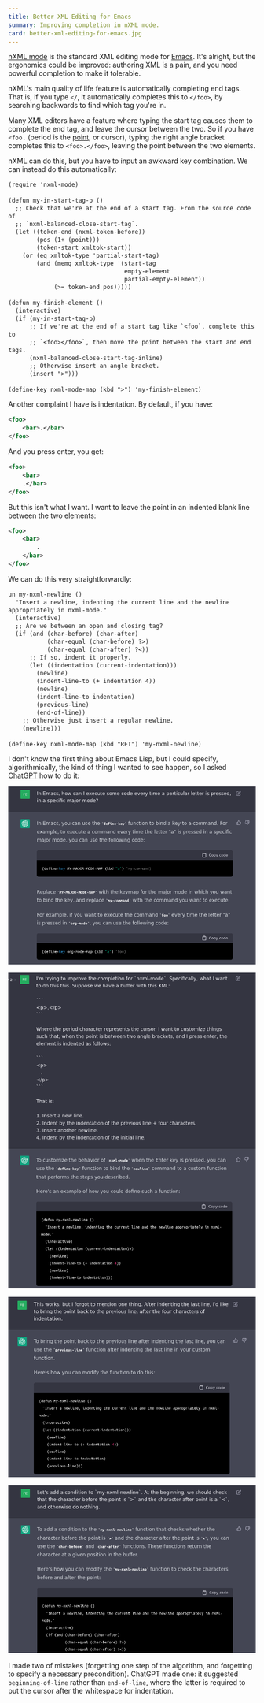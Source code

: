 ```yaml
---
title: Better XML Editing for Emacs
summary: Improving completion in nXML mode.
card: better-xml-editing-for-emacs.jpg
---
```


[nXML mode][nxml] is the standard XML editing mode for [Emacs][emacs]. It's
alright, but the ergonomics could be improved: authoring XML is a pain, and you
need powerful completion to make it tolerable.

[nxml]: https://www.gnu.org/software/emacs/manual/html_node/nxml-mode/Introduction.html
[emacs]: https://www.gnu.org/software/emacs/

nXML's main quality of life feature is automatically completing end tags. That
is, if you type `</`, it automatically completes this to `</foo>`, by searching
backwards to find which tag you're in.

Many XML editors have a feature where typing the start tag causes them to
complete the end tag, and leave the cursor between the two. So if you have
`<foo.`  (period is the [point][pt], or cursor), typing the right angle bracket
completes this to `<foo>.</foo>`, leaving the point between the two elements.

[pt]: https://www.gnu.org/software/emacs/manual/html_node/elisp/Point.html

nXML can do this, but you have to input an awkward key combination. We can
instead do this automatically:

```elisp
(require 'nxml-mode)

(defun my-in-start-tag-p ()
  ;; Check that we're at the end of a start tag. From the source code of
  ;; `nxml-balanced-close-start-tag`.
  (let ((token-end (nxml-token-before))
	    (pos (1+ (point)))
	    (token-start xmltok-start))
    (or (eq xmltok-type 'partial-start-tag)
		(and (memq xmltok-type '(start-tag
					             empty-element
					             partial-empty-element))
		     (>= token-end pos)))))

(defun my-finish-element ()
  (interactive)
  (if (my-in-start-tag-p)
      ;; If we're at the end of a start tag like `<foo`, complete this to
      ;; `<foo></foo>`, then move the point between the start and end tags.
      (nxml-balanced-close-start-tag-inline)
      ;; Otherwise insert an angle bracket.
      (insert ">")))

(define-key nxml-mode-map (kbd ">") 'my-finish-element)
```

Another complaint I have is indentation. By default, if you have:

```xml
<foo>
    <bar>.</bar>
</foo>
```

And you press enter, you get:

```xml
<foo>
    <bar>
    .</bar>
</foo>
```

But this isn't what I want. I want to leave the point in an indented blank line between the two elements:

```xml
<foo>
    <bar>
        .
    </bar>
</foo>
```

We can do this very straightforwardly:

```elisp
un my-nxml-newline ()
  "Insert a newline, indenting the current line and the newline appropriately in nxml-mode."
  (interactive)
  ;; Are we between an open and closing tag?
  (if (and (char-before) (char-after)
           (char-equal (char-before) ?>)
           (char-equal (char-after) ?<))
      ;; If so, indent it properly.
      (let ((indentation (current-indentation)))
        (newline)
        (indent-line-to (+ indentation 4))
        (newline)
        (indent-line-to indentation)
        (previous-line)
        (end-of-line))
    ;; Otherwise just insert a regular newline.
    (newline)))

(define-key nxml-mode-map (kbd "RET") 'my-nxml-newline)
```

I don't know the first thing about Emacs Lisp, but I could specify,
algorithmically, the kind of thing I wanted to see happen, so I asked
[ChatGPT][gpt] how to do it:

[gpt]: https://openai.com/blog/chatgpt/

![Screenshot of the ChatGPT interface. I ask it how to run some code when a key is pressed in Emacs, and it responds with example Emacs Lisp code and explanatory comments.](/assets/content/better-xml-editing-for-emacs/a.png)

![ChatGPT screenshot. I tell it how I want to indent text on newlines, and it shows me correct code.](/assets/content/better-xml-editing-for-emacs/b.png)

![ChatGPT screenshot. I tell it a step I forgot to list, and it corrects the code accordingly.](/assets/content/better-xml-editing-for-emacs/c.png)

![ChatGPT screenshot. I ask it to add an extra condition before running the code, and it correctly modifies the code.](/assets/content/better-xml-editing-for-emacs/d.png)

I made two of mistakes (forgetting one step of the algorithm, and forgetting to
specify a necessary precondition). ChatGPT made one: it suggested
`beginning-of-line` rather than `end-of-line`, where the latter is required to
put the cursor after the whitespace for indentation.
